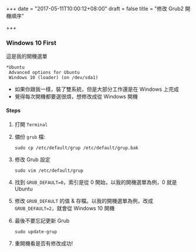 +++
date = "2017-05-11T10:00:12+08:00"
draft = false
title = "修改 Grub2 開機順序"

+++

### Windows 10 First

<!--more-->

這是我的開機選單
```
*Ubuntu
 Advanced options for Ubuntu
 Windows 10 (loader) (on /dev/sda1)
```
- 如果你跟我一樣，裝了雙系統，但是大部分工作還是在 Windows 上完成  
- 覺得每次開機都要選很煩，想修改成從 Windows 開機

#### Steps
1. 打開 `Terminal`
2. 備份 `grub` 檔: 

    ```
    sudo cp /etc/default/grup /etc/default/grup.bak
    ```
3. 修改 Grub 設定

    ```
    sudo vim /etc/default/grup
    ```
4. 找到 `GRUB_DEFAULT=0`，索引是從 0 開始，以我的開機選單為例，0 就是 Ubuntu
5. 修改 `GRUB_DEFAULT` 的值 & 存檔。以我的開機選單為例，改成 `GRUB_DEFAULT=2`，就會從 Windows 10 開機
6. 最後不要忘記更新 Grub
    ```
    sudo update-grup
    ```
7. 重開機看是否有修改成功!

[Set the GRUB Default OS: Dual-boot Windows 7 and Ubuntu 14.04]: https://askubuntu.com/questions/485726/set-the-grub-default-os-dual-boot-windows-7-and-ubuntu-14-04